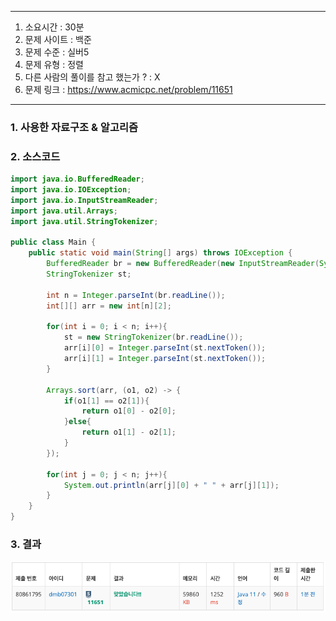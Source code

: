 
---

1. 소요시간 : 30분
2. 문제 사이트 : 백준
3. 문제 수준 : 실버5
4. 문제 유형 : 정렬
5. 다른 사람의 풀이를 참고 했는가 ? : X
6. 문제 링크 : https://www.acmicpc.net/problem/11651

---

### 1. 사용한 자료구조 & 알고리즘


### 2. 소스코드
```java
import java.io.BufferedReader;
import java.io.IOException;
import java.io.InputStreamReader;
import java.util.Arrays;
import java.util.StringTokenizer;

public class Main {
    public static void main(String[] args) throws IOException {
        BufferedReader br = new BufferedReader(new InputStreamReader(System.in));
        StringTokenizer st;

        int n = Integer.parseInt(br.readLine());
        int[][] arr = new int[n][2];

        for(int i = 0; i < n; i++){
            st = new StringTokenizer(br.readLine());
            arr[i][0] = Integer.parseInt(st.nextToken());
            arr[i][1] = Integer.parseInt(st.nextToken());
        }

        Arrays.sort(arr, (o1, o2) -> {
            if(o1[1] == o2[1]){
                return o1[0] - o2[0];
            }else{
                return o1[1] - o2[1];
            }
        });

        for(int j = 0; j < n; j++){
            System.out.println(arr[j][0] + " " + arr[j][1]);
        }
    }
}


```
### 3. 결과
![img_9.png](image%2Fimg_9.png)